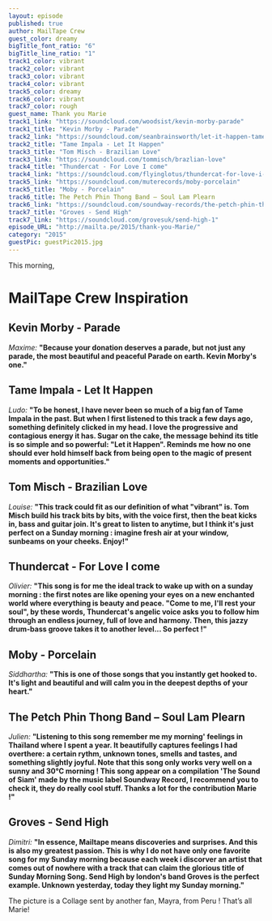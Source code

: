 ```yaml
---
layout: episode
published: true
author: MailTape Crew
guest_color: dreamy
bigTitle_font_ratio: "6"
bigTitle_line_ratio: "1"
track1_color: vibrant
track2_color: vibrant
track3_color: vibrant
track4_color: vibrant
track5_color: dreamy
track6_color: vibrant
track7_color: rough
guest_name: Thank you Marie
track1_link: "https://soundcloud.com/woodsist/kevin-morby-parade"
track1_title: "Kevin Morby - Parade"
track2_link: "https://soundcloud.com/seanbrainsworth/let-it-happen-tame-impala-new-song"
track2_title: "Tame Impala - Let It Happen"
track3_title: "Tom Misch - Brazilian Love"
track3_link: "https://soundcloud.com/tommisch/brazlian-love"
track4_title: "Thundercat - For Love I come"
track4_link: "https://soundcloud.com/flyinglotus/thundercat-for-love-i-come"
track5_link: "https://soundcloud.com/muterecords/moby-porcelain"
track5_title: "Moby - Porcelain"
track6_title: The Petch Phin Thong Band – Soul Lam Plearn
track6_link: "https://soundcloud.com/soundway-records/the-petch-phin-thong-band-soul-lam-plearn"
track7_title: "Groves - Send High"
track7_link: "https://soundcloud.com/grovesuk/send-high-1"
episode_URL: "http://mailta.pe/2015/thank-you-Marie/"
category: "2015"
guestPic: guestPic2015.jpg
---
```


<p id="introduction">This morning,  </p>

# MailTape Crew Inspiration

## Kevin Morby - Parade
_Maxime:_ **"**Because your donation deserves a parade, but not just any parade, the most beautiful and peaceful Parade on earth. Kevin Morby's one.**"**

## Tame Impala - Let It Happen
_Ludo:_ **"**To be honest, I have never been so much of a big fan of Tame Impala in the past. But when I first listened to this track a few days ago, something definitely clicked in my head. I love the progressive and contagious energy it has. Sugar on the cake, the message behind its title is so simple and so powerful: "Let it Happen". Reminds me how no one should ever hold himself back from being open to the magic of present moments and opportunities.**"**

## Tom Misch - Brazilian Love
_Louise:_ **"**This track could fit as our definition of what "vibrant" is.
Tom Misch build his track bits by bits, with the voice first, then the beat kicks in, bass and guitar join. It's great to listen to anytime, but I think it's just perfect on a Sunday morning : imagine fresh air at your window, sunbeams on your cheeks. Enjoy!**"**

## Thundercat - For Love I come
_Olivier:_ **"**This song is for me the ideal track to wake up with on a sunday morning : the first notes are like opening your eyes on a new enchanted world where everything is beauty and peace. "Come to me, I'll rest your soul", by these words, Thundercat's angelic voice asks you to follow him through an endless journey, full of love and harmony.
Then, this jazzy drum-bass groove takes it to another level... So perfect !**"**

## Moby - Porcelain
_Siddhartha:_ **"**This is one of those songs that you instantly get hooked to. It's light and beautiful and will calm you in the deepest depths of your heart.**"**

## The Petch Phin Thong Band – Soul Lam Plearn
_Julien:_ **"**Listening to this song remember me my morning' feelings in Thaïland where I spent a year. It beautifully captures feelings I had overthere: a certain rythm, unknown tones, smells and tastes, and something slightly joyful.
Note that this song only works very well on a sunny and 30°C morning !
This song appear on a compilation 'The Sound of Siam' made by the music label Soundway Record, I recommend you to check it, they do really cool stuff. Thanks a lot for the contribution Marie !**"**

## Groves - Send High
_Dimitri:_ **"**In essence, Mailtape means discoveries and surprises. And this is also my greatest passion. This is why I do not have only one favorite song for my Sunday morning because each week i discorver an artist that comes out of nowhere with a track that can claim the glorious title of Sunday Morning Song. Send High by london's band Groves is the perfect example. Unknown yesterday, today they light my Sunday morning.**"**

<p id="outroduction">
The picture is a Collage sent by another fan, Mayra, from Peru !
That’s all Marie! </p>